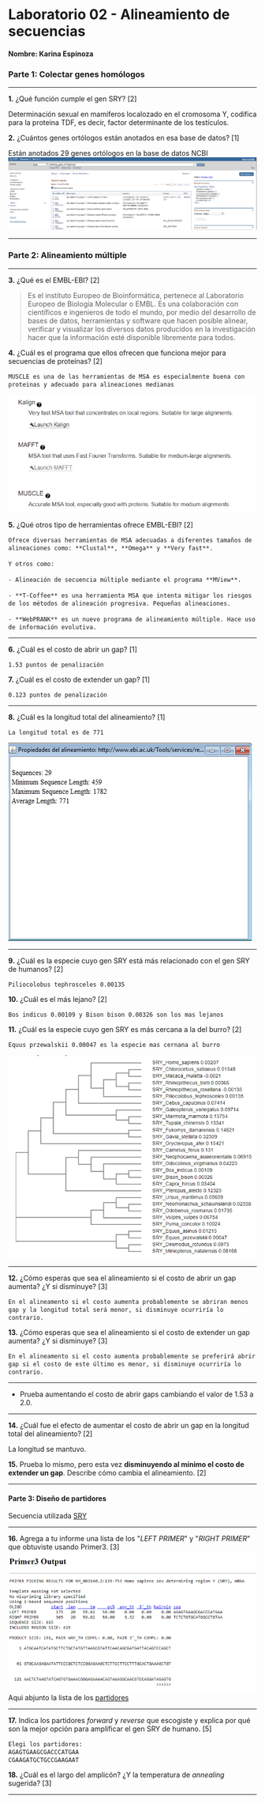 # Laboratorio 02 - Alineamiento de secuencias

#### Nombre: Karina Espinoza

### Parte 1: Colectar genes homólogos

---  
		
**1.** ¿Qué función cumple el gen SRY? [2]

Determinación sexual en mamíferos localozado en el cromosoma Y, codifica para la proteina TDF, es decir, factor determinante de los testículos.

**2.** ¿Cuántos genes ortólogos están anotados en esa base de datos? [1]

Están anotados 29 genes ortólogos en la base de datos NCBI
![S_1](https://github.com/kariEspinoza/Bioinformatica/blob/master/imageneslab2/Ss_1.png?raw=true)

---
### Parte 2: Alineamiento múltiple

--- 

**3.** ¿Qué es el EMBL-EBI? [2]

> Es el instituto Europeo de Bioinformática, pertenece al Laboratorio Europeo de Biología Molecular o EMBL. Es una colaboración con científicos e ingenieros de todo el mundo, por medio del desarrollo de bases de datos, herramientas y software que hacen posible alinear, verificar y visualizar los diversos datos producidos en la investigación hacer que la información esté disponible libremente para todos. 

**4.** ¿Cuál es el programa que ellos ofrecen que funciona mejor para secuencias de proteínas? [2]

    MUSCLE es una de las herramientas de MSA es especialmente buena con proteinas y adecuado para alineaciones medianas 
![S_2](https://github.com/kariEspinoza/Bioinformatica/blob/master/imageneslab2/Ss_2.png?raw=true)

**5.** ¿Qué otros tipo de herramientas ofrece EMBL-EBI? [2]

    Ofrece diversas herramientas de MSA adecuadas a diferentes tamaños de alineaciones como: **Clustal**, **Omega** y **Very fast**.
    
    Y otros como:
    
    - Alineación de secuencia múltiple mediante el programa **MView**.
    
    - **T-Coffee** es una herramienta MSA que intenta mitigar los riesgos de los métodos de alineación progresiva. Pequeñas alineaciones.
    
    - **WebPRANK** es un nuevo programa de alineamiento múltiple. Hace uso de información evolutiva.

---

**6.** ¿Cuál es el costo de abrir un gap? [1]

    1.53 puntos de penalización

**7.** ¿Cuál es el costo de extender un gap? [1]


    0.123 puntos de penalización

---

		
**8.** ¿Cuál es la longitud total del alineamiento? [1]

    La longitud total es de 771

![S_4](https://github.com/kariEspinoza/Bioinformatica/blob/master/imageneslab2/Ss_4.png?raw=true)

---
		
**9.** ¿Cuál es la especie cuyo gen SRY está más relacionado con el gen SRY de humanos? [2]


    Piliocolobus tephrosceles 0.00135

**10.** ¿Cuál es el más lejano? [2]

    Bos indicus 0.00109 y Bison bison 0.00326 son los mas lejanos

**11.** ¿Cuál es la especie cuyo gen SRY es más cercana a la del burro? [2]

    Equus przewalskii 0.00047 es la especie mas cernana al burro

![S_3](https://github.com/kariEspinoza/Bioinformatica/blob/master/imageneslab2/Ss_3.png?raw=true)

---
		
**12.** ¿Cómo esperas que sea el alineamiento si el costo de abrir un gap aumenta? ¿Y si disminuye? [3]
    
    En el alineamento si el costo aumenta probablemente se abriran menos gap y la longitud total será menor, si disminuye ocurriría lo contrario.

**13.** ¿Cómo esperas que sea el alineamiento si el costo de extender un gap aumenta? ¿Y si disminuye? [3]

    En el alineamento si el costo aumenta probablemente se preferirá abrir gap si el costo de este último es menor, si disminuye ocurriría lo contrario.

---

- Prueba aumentando el costo de abrir gaps cambiando el valor de 1.53 a 2.0.

---
		
**14.** ¿Cuál fue el efecto de aumentar el costo de abrir un gap en la longitud total del alineamiento? [2]

La longitud se mantuvo.

**15.** Prueba lo mismo, pero esta vez **disminuyendo al mínimo el costo de extender un gap**. Describe cómo cambia el alineamiento. [2]

---

#### Parte 3: Diseño de partidores

Secuencia utilizada [SRY](https://www.ncbi.nlm.nih.gov/nuccore/NM_003140.2?from=139&to=753&report=fasta)

---

**16.** Agrega a tu informe una lista de los "_LEFT PRIMER_" y "_RIGHT PRIMER_" que obtuviste usando Primer3. [3]
![S_5](https://github.com/kariEspinoza/Bioinformatica/blob/master/imageneslab2/Ss_5.png?raw=true)
Aqui abjunto la lista de los [partidores](https://github.com/kariEspinoza/Bioinformatica/blob/master/PRIMER_L_R.txt)

---

**17.** Indica los partidores _forward_ y _reverse_ que escogiste y explica por qué son la mejor opción para amplificar el gen SRY de humano. [5]

    Elegi los partidores:
    AGAGTGAAGCGACCCATGAA
    CGAAGATGCTGCCGAAGAAT


**18.** ¿Cuál es el largo del amplicón? ¿Y la temperatura de _annealing_ sugerida? [3]


	
---